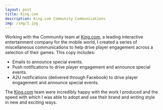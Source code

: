 ```yaml
---
layout: post
title: King.com
description: King.com Community Communications
img: /img/2.jpg
---
```


Working with the Community team at [King.com](http://company.king.com/), a leading interactive entertainment company for the mobile world, I created a series of miscellaneous communications to help drive player engagement across a selection of their games. This copy includes:

- Emails to announce special events.
- Push notifications to drive player engagement and announce special events.
- A2U notifications (delivered through Facebook) to drive player engagement and announce special events.

The [King.com](http://company.king.com/) team were incredibly happy with the work I produced and the speed with which I was able to adopt and use their brand and writing style in new and exciting ways.